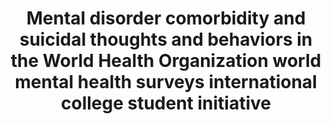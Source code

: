 --- 
abstract: '' 
authors: 
 - RP Auerbach
 -  P Mortier
 -  R Bruffaerts
 -  J Alonso
 -  C Benjet
 -  P Cuijpers
 -  ...
doi: '' 
featured: false 
publication: '*International journal of methods in psychiatric research*, 81' 
publication_short: '' 
publishDate: '2019-01-01' 
title: 'Mental disorder comorbidity and suicidal thoughts and behaviors in the World Health Organization world mental health surveys international college student initiative' 
url_code: '' 
url_dataset: '' 
url_pdf: '' 
url_poster: '' 
url_project: '' 
url_slides: '' 
url_source: '' 
url_video: '' 
---